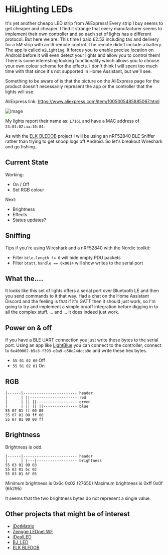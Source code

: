 # HiLighting LEDs

It's yet another cheapo LED strip from AliExpress!  Every strip I buy seems to get cheaper and cheaper.  I find it strange that every manufacturer seems to implement their own controller and so each set of lights has a different protocol.  But here we are.
This time I paid £2.52 including tax and delivery for a 5M strip with an IR remote control.  The remote didn't include a battery.  The app is called `HiLighting`.  It forces you to enable precise location on Android before it will even detect your lights and allow you to control them!  There is some interesting looking functionality which allows you to choose your own colour scheme for the effects.  I don't think I will spent too much time with that since it's not supported in Home Assistant, but we'll see.

Something to be aware of is that the picture on the AliExpress page for the product doesn't necessarily represent the app or the controller that the lights will use.

AliExpress link:  https://www.aliexpress.com/item/1005005485885067.html

![image](https://github.com/8none1/hilighting_homeassistant/assets/6552931/317cab8a-c576-4db9-8aa8-8744dd775748)

My lights report their name as: `L7161` and have a MAC address of `23:01:02:aa:10:84`.

As with the [ELK-BLEDOB](https://github.com/8none1/elk-bledob) project I will be using an nRF52840 BLE Sniffer rather than trying to get snoop logs off Android.
So let's breakout Wireshark and go fishing...

## Current State

Working:

- On / Off
- Set RGB colour

Next:

- Brightness
- Effects
- Status updates?

## Sniffing

Tips if you're using Wireshark and a nRF52840 with the Nordic toolkit:

- Filter `btle.length != 0` will hide empty PDU packets
- Filter `btatt.handle == 0x0014` will show writes to the serial port

## What the....

It looks like this set of lights offers a serial port over Bluetooth LE and then you send commands to it that way.
Had a chat on the Home Assistant Discord and the feeling is that if it's GATT then it should just work, so I'm going to try and implement a simple on/off integration before digging in to all the complex stuff.
... and ...  it does indeed just work.

## Power on & off

If you have a BLE UART connection you just write these bytes to the serial port.  Using an app like [LightBlue](https://punchthrough.com/lightblue/) you can connect to the controller, connect to `6e400002-b5a3-f393-e0a9-e50e24dcca9e` and write these hex bytes.

- `55 01 02 00` Off
- `55 01 02 01` On

## RGB

```
|------|------------------------ header
|      | ||--------------------- red
|      | || ||------------------ green
|      | || || ||--------------- blue
55 07 01 ff 00 00
55 07 01 00 ff 00
55 07 01 00 00 ff
```
## Brightness

Brightness is odd.

```
|------|------------------------ header
|      | |---|------------------ brightness
55 03 01 09 03
55 03 01 6c 02
55 03 01 6f 05
```

Minimum brightness is 0x6c 0x02 (27650)
Maximum brightness is 0xff 0x0f (65295)

It seems that the two brightness bytes do not represent a single value.  

## Other projects that might be of interest

- [iDotMatrix](https://github.com/8none1/idotmatrix)
- [Zengge LEDnet WF](https://github.com/8none1/zengge_lednetwf)
- [iDealLED](https://github.com/8none1/idealLED)
- [BJ_LED](https://github.com/8none1/bj_led)
- [ELK BLEDOB](https://github.com/8none1/elk-bledob)
